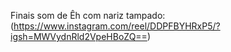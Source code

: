 Finais som de Êh com nariz tampado: (https://www.instagram.com/reel/DDPFBYHRxP5/?igsh=MWVydnRld2VpeHBoZQ==)